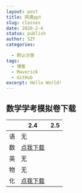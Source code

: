 ```yaml
---
layout: post
title: 网课ppt
slug: classes
date: 2020-2-4
status: publish
author: SZY
categories: 

  - 默认分类
tags: 
  - 博客
  - Maverick
  - GitHub
excerpt: Hello World!
---
```


## 数学学考模拟卷下载

|      | 2.4                              | 2.5  |
| ---- | -------------------------------- | ---- |
| 语   | 无                               |      |
| 数   | [点我下载](.\files\2.4数学.pptx) |      |
| 英   | 无                               |      |
| 物   | 无                               |      |
| 化   | [点我下载](.\files\2.4化学.pptx) |      |

